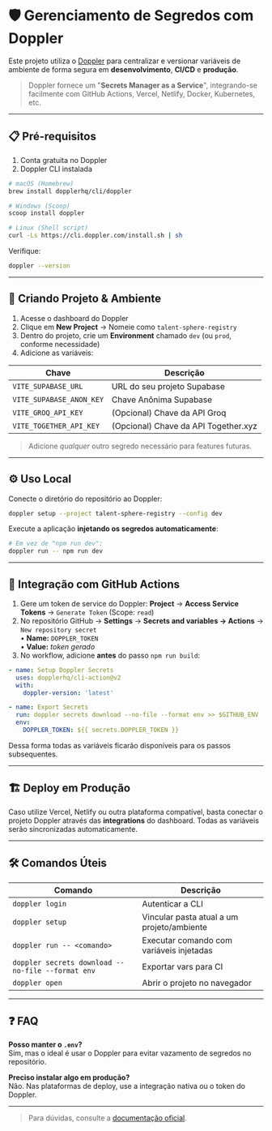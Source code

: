 # 🛡️ Gerenciamento de Segredos com **Doppler**

Este projeto utiliza o [Doppler](https://doppler.com/) para centralizar e versionar variáveis de ambiente de forma segura em **desenvolvimento**, **CI/CD** e **produção**.

> Doppler fornece um "**Secrets Manager as a Service**", integrando-se facilmente com GitHub Actions, Vercel, Netlify, Docker, Kubernetes, etc.

---

## 📋 Pré-requisitos

1. Conta gratuita no Doppler
2. Doppler CLI instalada

```bash
# macOS (Homebrew)
brew install dopplerhq/cli/doppler

# Windows (Scoop)
scoop install doppler

# Linux (Shell script)
curl -Ls https://cli.doppler.com/install.sh | sh
```

Verifique:

```bash
doppler --version
```

---

## 🔑 Criando Projeto & Ambiente

1. Acesse o dashboard do Doppler
2. Clique em **New Project** → Nomeie como `talent-sphere-registry`
3. Dentro do projeto, crie um **Environment** chamado `dev` (ou `prod`, conforme necessidade)
4. Adicione as variáveis:

| Chave | Descrição |
|-------|-----------|
| `VITE_SUPABASE_URL` | URL do seu projeto Supabase |
| `VITE_SUPABASE_ANON_KEY` | Chave Anônima Supabase |
| `VITE_GROQ_API_KEY` | (Opcional) Chave da API Groq |
| `VITE_TOGETHER_API_KEY` | (Opcional) Chave da API Together.xyz |

> Adicione *qualquer* outro segredo necessário para features futuras.

---

## ⚙️ Uso Local

Conecte o diretório do repositório ao Doppler:

```bash
doppler setup --project talent-sphere-registry --config dev
```

Execute a aplicação **injetando os segredos automaticamente**:

```bash
# Em vez de "npm run dev":
doppler run -- npm run dev
```

---

## 🚀 Integração com GitHub Actions

1. Gere um token de service do Doppler: **Project** → **Access Service Tokens** → `Generate Token` (Scope: `read`)  
2. No repositório GitHub → **Settings** → **Secrets and variables → Actions** → `New repository secret`  
   • **Name:** `DOPPLER_TOKEN`  
   • **Value:** _token gerado_
3. No workflow, adicione **antes** do passo `npm run build`:

```yaml
- name: Setup Doppler Secrets
  uses: dopplerhq/cli-action@v2
  with:
    doppler-version: 'latest'

- name: Export Secrets
  run: doppler secrets download --no-file --format env >> $GITHUB_ENV
  env:
    DOPPLER_TOKEN: ${{ secrets.DOPPLER_TOKEN }}
```

Dessa forma todas as variáveis ficarão disponíveis para os passos subsequentes.

---

## 🏗️ Deploy em Produção

Caso utilize Vercel, Netlify ou outra plataforma compatível, basta conectar o projeto Doppler através das **integrations** do dashboard. Todas as variáveis serão sincronizadas automaticamente.

---

## 🛠️ Comandos Úteis

| Comando | Descrição |
|---------|-----------|
| `doppler login` | Autenticar a CLI |
| `doppler setup` | Vincular pasta atual a um projeto/ambiente |
| `doppler run -- <comando>` | Executar comando com variáveis injetadas |
| `doppler secrets download --no-file --format env` | Exportar vars para CI |
| `doppler open` | Abrir o projeto no navegador |

---

## ❓ FAQ

**Posso manter o `.env`?**  
Sim, mas o ideal é usar o Doppler para evitar vazamento de segredos no repositório.

**Preciso instalar algo em produção?**  
Não. Nas plataformas de deploy, use a integração nativa ou o token do Doppler.

---

> Para dúvidas, consulte a [documentação oficial](https://docs.doppler.com/docs). 